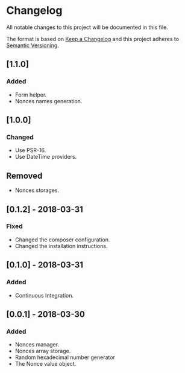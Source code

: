 # Changelog

All notable changes to this project will be documented in this file.

The format is based on [Keep a Changelog](http://keepachangelog.com/en/1.0.0/)
and this project adheres to [Semantic Versioning](http://semver.org/spec/v2.0.0.html).

## [1.1.0]
### Added
- Form helper.
- Nonces names generation.

## [1.0.0]
### Changed
- Use PSR-16.
- Use DateTime providers.
## Removed
- Nonces storages.

## [0.1.2] - 2018-03-31
### Fixed
- Changed the composer configuration.
- Changed the installation instructions.

## [0.1.0] - 2018-03-31
### Added
- Continuous Integration.

## [0.0.1] - 2018-03-30
### Added
- Nonces manager.
- Nonces array storage.
- Random hexadecimal number generator
- The Nonce value object.